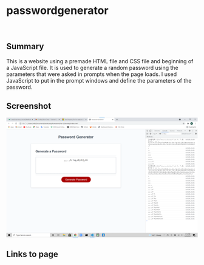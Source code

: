 # passwordgenerator

<br>


## Summary

   This is a website using a premade HTML file and CSS file and beginning of a JavaScript file. It is used to generate a random password using the parameters that were asked in prompts when the page loads.  I used JavaScript to put in the prompt windows and define the parameters of the password.


## Screenshot

![Password Generator.](./Assets/passwordgenSS.png)

## Links to page